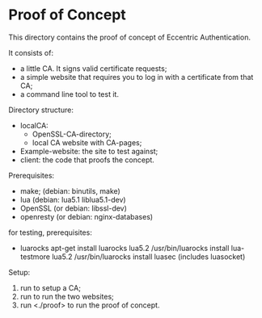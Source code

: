 Proof of Concept
===========


This directory contains the proof of concept of Eccentric Authentication.

It consists of:
- a little CA. It signs valid certificate requests;
- a simple website that requires you to log in with a certificate from that CA;
- a command line tool to test it.

Directory structure:
- localCA:
   - OpenSSL-CA-directory;
   - local CA website with CA-pages;
- Example-website: the site to test against;
- client: the code that proofs the concept.

Prerequisites:
- make;      (debian: binutils, make)
- lua        (debian: lua5.1  liblua5.1-dev)
- OpenSSL    (or debian: libssl-dev)
- openresty  (or debian: nginx-databases)

for testing, prerequisites:
- luarocks   apt-get install luarocks
			 lua5.2 /usr/bin/luarocks install lua-testmore
			 lua5.2 /usr/bin/luarocks install luasec     (includes luasocket)

Setup: 
1.  run <make setup> to setup a CA;
2.  run <make run> to run the two websites;
3.  run <./proof> to run the proof of concept.
